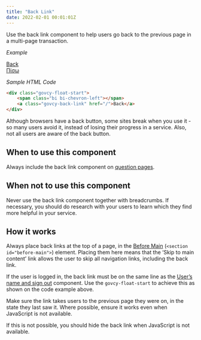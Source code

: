 ```yaml
---
title: "Back Link"
date: 2022-02-01 00:01:01Z
---
```


Use the back link component to help users go back to the previous page in a multi-page transaction.

*Example*
<div class="govcy-container govcy-p-4  govcy-br-1 govcy-br-standard govcy-mb-4">
<div class="govcy-container">
        <span class="bi bi-chevron-left"></span>
        <a href="#" class="govcy-back-link">Back</a>
        <br>
        <span class="bi bi-chevron-left"></span>
        <a href="#" class="govcy-back-link">Πίσω</a>
   </div> 
</div>  

*Sample HTML Code*

```html
<div class="govcy-float-start">
	<span class="bi bi-chevron-left"></span>
	<a class="govcy-back-link" href="/">Back</a>
</div>   
```

Although browsers have a back button, some sites break when you use it - so many users avoid it, instead of losing their progress in a service. Also, not all users are aware of the back button.

## When to use this component
Always include the back link component on [question pages](../../patterns/question_pages).

## When not to use this component
Never use the back link component together with breadcrumbs. If necessary, you should do research with your users to learn which they find more helpful in your service.

## How it works
Always place back links at the top of a page, in the [Before Main](../../styles/page_templates) (`<section id="before-main">`) element. Placing them here means that the ‘Skip to main content’ link allows the user to skip all navigation links, including the back link.

If the user is logged in, the back link must be on the same line as the [User’s name and sign out](../user_name_and_sign_out) component. Use the `govcy-float-start` to achieve this as shown on the code example above.

Make sure the link takes users to the previous page they were on, in the state they last saw it. Where possible, ensure it works even when JavaScript is not available.

If this is not possible, you should hide the back link when JavaScript is not available.
